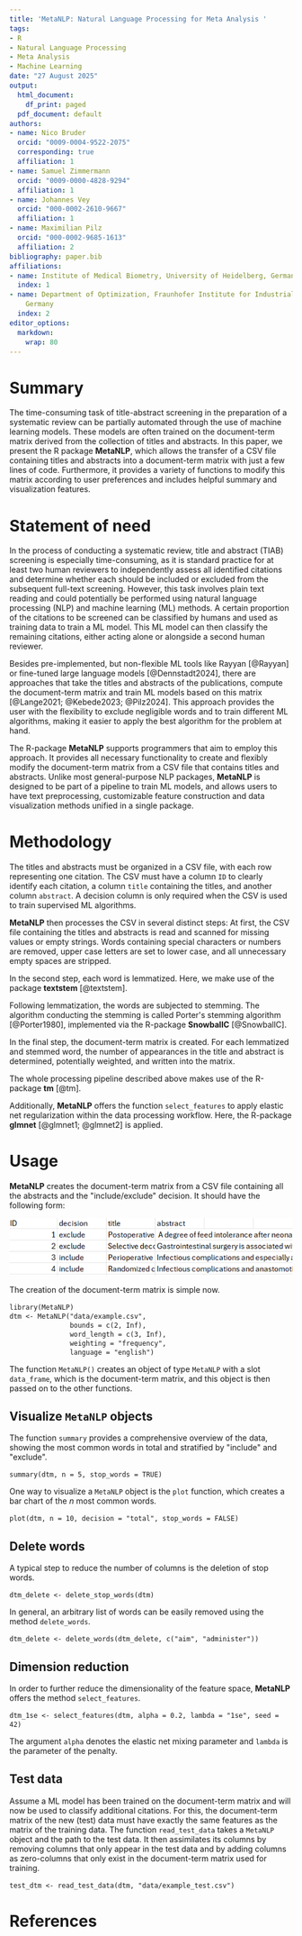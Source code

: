 ```yaml
---
title: 'MetaNLP: Natural Language Processing for Meta Analysis '
tags:
- R
- Natural Language Processing
- Meta Analysis
- Machine Learning
date: "27 August 2025"
output:
  html_document:
    df_print: paged
  pdf_document: default
authors:
- name: Nico Bruder
  orcid: "0009-0004-9522-2075"
  corresponding: true
  affiliation: 1
- name: Samuel Zimmermann
  orcid: "0009-0000-4828-9294"
  affiliation: 1
- name: Johannes Vey
  orcid: "000-0002-2610-9667"
  affiliation: 1
- name: Maximilian Pilz
  orcid: "000-0002-9685-1613"
  affiliation: 2
bibliography: paper.bib
affiliations:
- name: Institute of Medical Biometry, University of Heidelberg, Germany
  index: 1
- name: Department of Optimization, Fraunhofer Institute for Industrial Mathematics,
    Germany
  index: 2
editor_options:
  markdown:
    wrap: 80
---
```


# Summary

The time-consuming task of title-abstract screening in the preparation of a systematic review can be partially automated through the use of machine learning models. These models are often trained on the
document-term matrix derived from the collection of titles and abstracts. In this paper, we present
the R package **MetaNLP**, which allows the transfer of a CSV file containing titles
and abstracts into a document-term matrix with just a few lines of code.
Furthermore, it provides a variety of functions to modify this matrix according to user
preferences and includes helpful summary and visualization features.

# Statement of need

In the process of conducting a systematic review, title and abstract (TIAB) screening is especially time-consuming, as it is standard practice for at least two human reviewers to independently assess all identified citations and determine whether each should be included or excluded from the subsequent full-text screening. However, this task involves plain text reading and could 
potentially be performed using natural language processing (NLP) and machine 
learning (ML) methods. A certain proportion of the citations to be screened can be classified by humans and used as training data to train a ML model.
This ML model can then classify the remaining citations, either acting alone or
alongside a second human reviewer.

Besides pre-implemented, but non-flexible ML tools like Rayyan [@Rayyan] 
or fine-tuned large language models [@Dennstadt2024], there are approaches that take
the titles and abstracts of the publications, compute the 
document-term matrix and train ML models based on this matrix [@Lange2021; @Kebede2023; @Pilz2024].
This approach provides the user with the flexibility to exclude negligible
words and to train different ML algorithms, making it easier to apply the best
algorithm for the problem at hand.

The R-package **MetaNLP** supports programmers that aim to employ
this approach. It provides all necessary functionality to create and flexibly modify the document-term matrix from a CSV file that contains titles and abstracts.
Unlike most general-purpose NLP packages, **MetaNLP** is designed to be part of a pipeline to train ML models, and allows users to have text preprocessing, customizable feature construction and data visualization methods unified in a single package. 


# Methodology

The titles and abstracts must be organized in a CSV file, with each row representing one citation. The CSV must have a column `ID` to clearly 
identify each citation, a column `title` containing the titles, and another column `abstract`. A decision column is only required when the CSV is used to train supervised ML algorithms.

**MetaNLP** then processes the CSV in several distinct steps: 
At first, the CSV file containing the titles and abstracts is read and scanned for 
missing values or empty strings. Words containing special characters or numbers are 
removed, upper case letters are set to lower case, and all unnecessary empty spaces are stripped.

In the second step, each word is lemmatized. Here, we make use of the package **textstem** [@textstem].

Following lemmatization, the words are subjected to stemming. The algorithm 
conducting the stemming is called Porter's stemming algorithm [@Porter1980],
implemented via the R-package **SnowballC** [@SnowballC].

In the final step, the document-term matrix is created.
For each lemmatized and stemmed word, the number of appearances in the title
and abstract is determined, potentially weighted, and written into the matrix.

The whole processing pipeline described above makes use of the R-package **tm** [@tm].

Additionally, **MetaNLP** offers the function `select_features` 
to apply elastic net regularization within the data processing workflow. Here, the 
R-package **glmnet** [@glmnet1; @glmnet2] is applied.

# Usage

**MetaNLP** creates the document-term matrix from a CSV file containing all
the abstracts and the "include/exclude" decision. It should have the following form:

![](figures/CSV_screenshot.png)

The creation of the document-term matrix is simple now. 

```
library(MetaNLP)
dtm <- MetaNLP("data/example.csv", 
               bounds = c(2, Inf), 
               word_length = c(3, Inf),
               weighting = "frequency",
               language = "english")
```

The function `MetaNLP()` creates an object of type `MetaNLP` with a slot `data_frame`, which is the document-term matrix, and this object is then passed on to the other functions.

## Visualize `MetaNLP` objects

The function `summary` provides a comprehensive overview of the data, showing the most common words in total and stratified by "include" and "exclude". 

```
summary(dtm, n = 5, stop_words = TRUE)
```

One way to visualize a `MetaNLP` object is the `plot` function, which creates a bar chart of the $n$ most common words.

```
plot(dtm, n = 10, decision = "total", stop_words = FALSE)
```

## Delete words

A typical step to reduce the number of columns is the deletion of stop words.

```
dtm_delete <- delete_stop_words(dtm)
```

In general, an arbitrary list of words can be easily removed using the method `delete_words`.

```
dtm_delete <- delete_words(dtm_delete, c("aim", "administer"))
```

## Dimension reduction

In order to further reduce the dimensionality of the feature space, **MetaNLP** 
offers the method `select_features`.

```
dtm_1se <- select_features(dtm, alpha = 0.2, lambda = "1se", seed = 42)
```

The argument `alpha` denotes the elastic net mixing parameter and `lambda` is the parameter of the penalty. 


## Test data

Assume a ML model has been trained on the document-term matrix and will now be used to classify additional citations. For this, 
the document-term matrix of the new (test) data must have exactly the same features as the matrix
of the training data. The function `read_test_data` takes a `MetaNLP` object and 
the path to the test data. It then assimilates its columns by removing columns 
that only appear in the test data and by adding columns as zero-columns that only exist in the 
document-term matrix used for training.
 
```
test_dtm <- read_test_data(dtm, "data/example_test.csv")
```

# References
